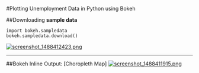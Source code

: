 #Plotting Unemployment Data in Python using Bokeh


##Downloading **sample data**
```
import bokeh.sampledata
bokeh.sampledata.download()
```
[![screenshot_1488412423.png](https://s19.postimg.org/crgmowa43/screenshot_1488412423.png)](https://postimg.org/image/5o8r9a4of/)


- - - -
##Bokeh Inline Output: [Choropleth Map]
[![screenshot_1488411915.png](https://s19.postimg.org/h0gaty71v/screenshot_1488411915.png)](https://postimg.org/image/j50nv18of/)


